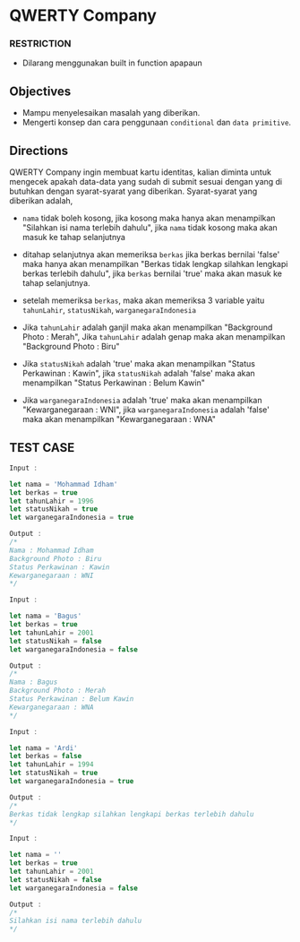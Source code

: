# QWERTY Company

### RESTRICTION
- Dilarang menggunakan built in function apapaun

## Objectives
- Mampu menyelesaikan masalah yang diberikan.
- Mengerti konsep dan cara penggunaan `conditional` dan `data primitive`.

## Directions
QWERTY Company ingin membuat kartu identitas, kalian diminta untuk mengecek apakah data-data yang sudah di submit sesuai dengan yang di butuhkan dengan syarat-syarat yang diberikan.
Syarat-syarat yang diberikan adalah,

- `nama` tidak boleh kosong, jika kosong maka hanya akan menampilkan "Silahkan isi nama terlebih dahulu", jika `nama` tidak kosong maka akan masuk ke tahap selanjutnya

- ditahap selanjutnya akan memeriksa `berkas` jika berkas bernilai 'false' maka hanya akan menampilkan "Berkas tidak lengkap silahkan lengkapi berkas terlebih dahulu", jika `berkas` bernilai 'true' maka akan masuk ke tahap selanjutnya.

- setelah memeriksa `berkas`, maka akan memeriksa 3 variable yaitu `tahunLahir`, `statusNikah`, `warganegaraIndonesia`
- Jika `tahunLahir` adalah ganjil maka akan menampilkan "Background Photo : Merah", Jika `tahunLahir` adalah genap maka akan menampilkan "Background Photo : Biru"
- Jika `statusNikah` adalah 'true' maka akan menampilkan "Status Perkawinan : Kawin", jika `statusNikah` adalah 'false' maka akan menampilkan "Status Perkawinan : Belum Kawin"
- Jika `warganegaraIndonesia` adalah 'true' maka akan menampilkan "Kewarganegaraan : WNI", jika `warganegaraIndonesia` adalah 'false' maka akan menampilkan "Kewarganegaraan : WNA"


## TEST CASE
```js
Input :

let nama = 'Mohammad Idham'
let berkas = true
let tahunLahir = 1996
let statusNikah = true
let warganegaraIndonesia = true

Output :
/*
Nama : Mohammad Idham 
Background Photo : Biru 
Status Perkawinan : Kawin 
Kewarganegaraan : WNI
*/
```

```js
Input :

let nama = 'Bagus'
let berkas = true
let tahunLahir = 2001
let statusNikah = false
let warganegaraIndonesia = false

Output :
/*
Nama : Bagus 
Background Photo : Merah 
Status Perkawinan : Belum Kawin 
Kewarganegaraan : WNA
*/
```

```js
Input :

let nama = 'Ardi'
let berkas = false
let tahunLahir = 1994
let statusNikah = true
let warganegaraIndonesia = true

Output :
/*
Berkas tidak lengkap silahkan lengkapi berkas terlebih dahulu
*/
```

```js
Input :

let nama = ''
let berkas = true
let tahunLahir = 2001
let statusNikah = false
let warganegaraIndonesia = false

Output :
/*
Silahkan isi nama terlebih dahulu
*/

```